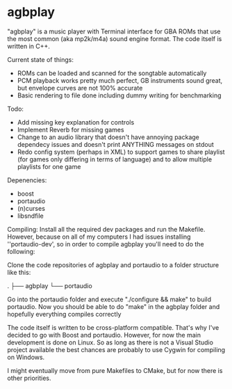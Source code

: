 # agbplay
"agbplay" is a music player with Terminal interface for GBA ROMs that use the most common (aka mp2k/m4a) sound engine format.
The code itself is written in C++.

Current state of things:
- ROMs can be loaded and scanned for the songtable automatically
- PCM playback works pretty much perfect, GB instruments sound great, but envelope curves are not 100% accurate
- Basic rendering to file done including dummy writing for benchmarking

Todo:
- Add missing key explanation for controls
- Implement Reverb for missing games
- Change to an audio library that doesn't have annoying package dependecy issues and doesn't print ANYTHING messages on stdout
- Redo config system (perhaps in XML) to support games to share playlist (for games only differing in terms of language) and to allow multiple playlists for one game

Depenencies:
- boost
- portaudio
- (n)curses
- libsndfile

Compiling:
Install all the required dev packages and run the Makefile.
However, because on all of my computers I had issues installing ''portaudio-dev', so in order to compile agbplay you'll need to do the following:

Clone the code repositories of agbplay and portaudio to a folder structure like this:

.
├── agbplay
└── portaudio

Go into the portaudio folder and execute "./configure && make" to build portaudio. 
Now you should be able to do "make" in the agbplay folder and hopefully everything compiles correctly

The code itself is written to be cross-platform compatible. That's why I've decided to go with Boost and portaudio.
However, for now the main development is done on Linux. So as long as there is not a Visual Studio project available the best chances are probably to use Cygwin for compiling on Windows.

I might eventually move from pure Makefiles to CMake, but for now there is other priorities.
